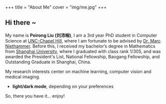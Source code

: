 +++
title = "About Me" 
cover = "img/me.jpg" 
+++

## Hi there ~

My name is **Peirong Liu (刘沛榕)**, I am a 3rd year PhD student in Computer Science at [UNC-Chapel Hill](https://www.unc.edu/), where I am fortunate to be advised by [Dr. Marc Niethammer](https://biag.cs.unc.edu/). Before this, I received my bachelor’s degree in Mathematics from [Shanghai University](https://www.shu.edu.cn/), where I graduated with class rank 1/305, and was awarded the President's List, National Fellowship, Baogang Fellowship, and Outstanding Graduate in Shanghai, China.

My research interests center on machine learning, computer vision and medical imaging. 
- **light/dark mode**, depending on your preferences

So, there you have it... enjoy!
